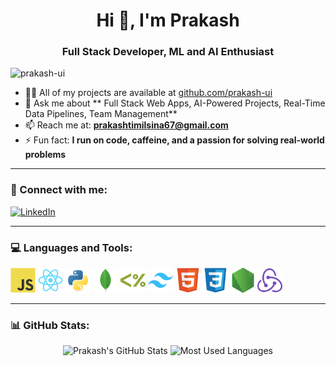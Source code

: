 <h1 align="center">Hi 👋, I'm Prakash</h1>

<h3 align="center">Full Stack Developer, ML and AI Enthusiast</h3>

<p align="left">
  <img src="https://komarev.com/ghpvc/?username=prakash-ui&label=Profile%20views&color=0e75b6&style=flat" alt="prakash-ui" />
</p>

- 👨‍💻 All of my projects are available at [github.com/prakash-ui](https://github.com/prakash-ui)
- 💬 Ask me about ** Full Stack Web Apps, AI-Powered Projects,  Real-Time Data Pipelines, Team Management**
- 📫 Reach me at: **prakashtimilsina67@gmail.com** 
- ⚡ Fun fact: **I run on code, caffeine, and a passion for solving real-world problems**

---

### 🔗 Connect with me:

[![LinkedIn](https://img.shields.io/badge/LinkedIn-blue?style=flat&logo=linkedin)](https://www.linkedin.com/in/prakash-timilsina-4004aa24b/)

---

### 💻 Languages and Tools:

<p align="left">
  <img src="https://raw.githubusercontent.com/devicons/devicon/master/icons/javascript/javascript-original.svg" alt="JavaScript" width="40" height="40"/>
  <img src="https://raw.githubusercontent.com/devicons/devicon/master/icons/react/react-original.svg" alt="React" width="40" height="40"/>
  <img src="https://raw.githubusercontent.com/devicons/devicon/master/icons/python/python-original.svg" alt="Python" width="40" height="40"/>
  <img src="https://raw.githubusercontent.com/devicons/devicon/master/icons/mongodb/mongodb-original.svg" alt="MongoDB" width="40" height="40"/>
  <img src="https://raw.githubusercontent.com/devicons/devicon/master/icons/ejs/ejs-original.svg" alt="EJS" width="40" height="40"/>
  <img src="https://raw.githubusercontent.com/devicons/devicon/master/icons/tailwindcss/tailwindcss-plain.svg" alt="TailwindCSS" width="40" height="40"/>
  <img src="https://raw.githubusercontent.com/devicons/devicon/master/icons/html5/html5-original.svg" alt="HTML" width="40" height="40"/>
  <img src="https://raw.githubusercontent.com/devicons/devicon/master/icons/css3/css3-original.svg" alt="CSS" width="40" height="40"/>
  <img src="https://raw.githubusercontent.com/devicons/devicon/master/icons/nodejs/nodejs-original.svg" alt="Node.js" width="40" height="40"/>
  <img src="https://raw.githubusercontent.com/devicons/devicon/master/icons/redux/redux-original.svg" alt="Redux" width="40" height="40"/>
</p>

---

### 📊 GitHub Stats:

<div align="center">
  <img src="https://github-readme-stats.vercel.app/api?username=prakash-ui&show_icons=true&theme=radical" alt="Prakash's GitHub Stats" />
  <img src="https://github-readme-stats.vercel.app/api/top-langs/?username=prakash-ui&layout=compact&theme=radical" alt="Most Used Languages" />
</div>



